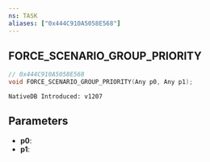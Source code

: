```yaml
---
ns: TASK
aliases: ["0x444C910A5058E568"]
---
```

## FORCE_SCENARIO_GROUP_PRIORITY

```c
// 0x444C910A5058E568
void FORCE_SCENARIO_GROUP_PRIORITY(Any p0, Any p1);
```

```
NativeDB Introduced: v1207
```

## Parameters
* **p0**:
* **p1**:
